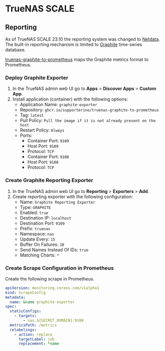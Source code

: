 # TrueNAS SCALE

## Reporting

As of TrueNAS SCALE 23.10 the reporting system was changed to [Netdata](https://github.com/netdata/netdata). The built-in reporting mechanism is limited to [Graphite](https://grafana.com/oss/graphite/) time-series database.

[truenas-graphite-to-prometheus](https://github.com/Supporterino/truenas-graphite-to-prometheus) maps the Graphite metrics format to Prometheus.

### Deploy Graphite Exporter

1. In the TrueNAS admin web UI go to **Apps** > **Discover Apps** > **Custom App**.
2. Install application (container) with the following options:
    - Application Name: `graphite-exporter`
    - Repository: `ghcr.io/supporterino/truenas-graphite-to-prometheus`
    - Tag: `latest`
    - Pull Policy: `Pull the image if it is not already present on the host`
    - Restart Policy: `Always`
    - Ports:
      - Container Port: `9109`
      - Host Port: `9109`
      - Protocol: `TCP`
      - Container Port: `9108`
      - Host Port: `9108`
      - Protocol: `TCP`

### Create Graphite Reporting Exporter

1. In the TrueNAS admin web UI go to **Reporting** > **Exporters** > **Add**.
2. Create reporting exporter with the following configuration:
    - Name: `Graphite Reporting Exporter`
    - Type: `GRAPHITE`
    - Enabled: `true`
    - Destination IP: `localhost`
    - Destination Port: `9109`
    - Prefix: `truenas`
    - Namespace: `nas`
    - Update Every: `15`
    - Buffer On Failures: `10`
    - Send Names Instead Of IDs: `true`
    - Matching Charts: `*`

### Create Scrape Configuration in Prometheus

Create the following scrape in Prometheus.

```yaml
apiVersion: monitoring.coreos.com/v1alpha1
kind: ScrapeConfig
metadata:
  name: &name graphite-exporter
spec:
  staticConfigs:
    - targets:
        - nas.${SECRET_DOMAIN}:9108
  metricsPath: /metrics
  relabelings:
    - action: replace
      targetLabel: job
      replacement: *name

```
